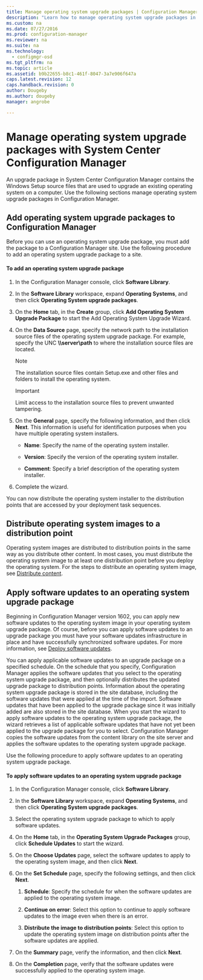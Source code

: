 ```yaml
---
title: Manage operating system upgrade packages | Configuration Manager
description: "Learn how to manage operating system upgrade packages in System Center Configuration Manager."
ms.custom: na
ms.date: 07/27/2016
ms.prod: configuration-manager
ms.reviewer: na
ms.suite: na
ms.technology:
  - configmgr-osd
ms.tgt_pltfrm: na
ms.topic: article
ms.assetid: b9b22655-b8c1-461f-8047-3a7e906f647a
caps.latest.revision: 12
caps.handback.revision: 0
author: Dougebyms.author: dougebymanager: angrobe

---
```

# Manage operating system upgrade packages with System Center Configuration Manager
An upgrade package in System Center Configuration Manager contains the Windows Setup source files that are used to upgrade an existing operating system on a computer. Use the following  sections manage operating system upgrade packages in Configuration Manager.

##  <a name="BKMK_AddOSUpgradePkgs"></a> Add operating system upgrade packages to Configuration Manager  
 Before you can use an operating system upgrade package, you must add the package to a Configuration Manager site. Use the following procedure to add an operating system upgrade package  to a site.  

#### To add an operating system upgrade package  

1.  In the Configuration Manager console, click **Software Library**.  

2.  In the **Software Library** workspace, expand **Operating Systems**, and then click **Operating System upgrade packages**.  

3.  On the **Home** tab, in the **Create** group, click **Add Operating System Upgrade Package** to start the Add Operating System Upgrade Wizard.  

4.  On the **Data Source** page, specify the network path to the installation source files of the operating system upgrade package. For example, specify the UNC **\\\server\path** to where the installation source files are located.  

    > [!NOTE]  
    >  The installation source files contain Setup.exe and other files and folders to install the operating system.  

    > [!IMPORTANT]  
    >  Limit access to the  installation source files to prevent unwanted tampering.  

5.  On the **General** page, specify the following information, and then click **Next**. This information is useful for identification purposes when you have multiple operating system installers.  

    -   **Name**: Specify the name of the operating system installer.  

    -   **Version**: Specify the version of the operating system installer.  

    -   **Comment**: Specify a brief description of the operating system installer.  

6.  Complete the wizard.  

 You can now distribute the operating system installer to the distribution points that are accessed by your deployment task sequences.  

##  <a name="BKMK_DistributeBootImages"></a> Distribute operating system images to a distribution point  
 Operating system images are distributed to distribution points in the same way as you distribute other content. In most cases, you must distribute the operating system image to at least one distribution point before you deploy the operating system. For the steps to distribute an operating system image, see [Distribute content](../../core/servers/deploy/configure/deploy-and-manage-content.md#bkmk_dist).  

##  <a name="BKMK_OSUpgradePkgApplyUpdates"></a> Apply software updates to an operating system upgrade package  
 Beginning in Configuration Manager version 1602, you can apply new software updates to the operating system image in your operating system upgrade package. Of course, before you can apply software updates to an upgrade package you must have your software updates infrastructure in place and have successfully synchronized software updates. For more information, see [Deploy software updates](../../sum/deploy-use/deploy-software-updates.md).  

 You can apply applicable software updates to an upgrade package on a specified schedule. On the schedule that you specify, Configuration Manager applies the software updates that you select to the operating system upgrade package, and then optionally distributes the updated upgrade package to distribution points. Information about the operating system upgrade package is stored in the site database, including the software updates that were applied at the time of the import. Software updates that have been applied to the upgrade package since it was initially added are also stored in the site database. When you start the wizard to apply software updates to the operating system upgrade package, the wizard retrieves a list of applicable software updates that have not yet been applied to the upgrade package for you to select. Configuration Manager copies the software updates from the content library on the site server and applies the software updates to the operating system upgrade package.  

 Use the following procedure to apply software updates to an operating system upgrade package.  

#### To apply software updates to an operating system upgrade package  

1.  In the Configuration Manager console, click **Software Library**.  

2.  In the **Software Library** workspace, expand **Operating Systems**, and then click **Operating System upgrade packages**.  

3.  Select the operating system upgrade package to which to apply software updates.  

4.  On the **Home** tab, in the **Operating System Upgrade Packages** group, click **Schedule Updates** to start the wizard.  

5.  On the **Choose Updates** page, select the software updates to apply to the operating system image, and then click **Next**.  

6.  On the **Set Schedule** page, specify the following settings, and then click **Next**.  

    1.  **Schedule**: Specify the schedule for when the software updates are applied to the operating system image.  

    2.  **Continue on error**:  Select this option to continue to apply software updates to the image even when there is an error.  

    3.  **Distribute the image to distribution points**: Select this option to update the operating system image on distribution points after the software updates are applied.  

7.  On the **Summary** page, verify the information, and then click **Next**.  

8.  On the **Completion** page, verify that the software updates were successfully applied to the operating system image.  
